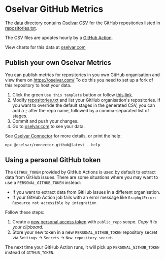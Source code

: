 # Oselvar GitHub Metrics

The [data](./data) directory contains [Oselvar CSV](https://github.com/oselvar/connector/#oselvar-csv)
for the GitHub repositories listed in [repositories.txt](./repositories.txt).

The CSV files are updates hourly by a [GitHub Action](./.github/workflows/oselvar.yml).

View charts for this data at [oselvar.com]

## Publish your own Oselvar Metrics

You can publish metrics for repositories in you own GitHub organisation and view them on https://oselvar.com/
To do this you need to set up a fork of this repository to host your data.

1. Click the green `Use this template` button or follow [this link](https://github.com/oselvar/oselvar-github-metrics/generate).
1. Modify [repositories.txt](./repositories.txt) and list your GitHub organisation's repositories.
   If you want to override the default stages in the generated CSV, you can add a `;` after the repo name,
   followed by a comma-separated list of stages.
1. Commit and push your changes.
1. Go to [oselvar.com] to see your data.

See [Oselvar Connector](https://github.com/oselvar/connector/) for more details, or print the help:

    npx @oselvar/connector-github@latest --help

## Using a personal GitHub token

The `GITHUB_TOKEN` provided by GitHub Actions is used by default to extract data from GitHub issues.
There are some situations where you may want to use a `PERSONAL_GITHUB_TOKEN` instead:

* If you want to extract data from GitHub issues in a different organisation.
* If your GitHub Action job fails with an error message like `GraphqlError: Resource not accessible by integration`.

Follow these steps:

1. Create a [new personal access token](https://github.com/settings/tokens/new) with `public_repo` scope. *Copy it to your clipboard*.
1. Store your new token in a new `PERSONAL_GITHUB_TOKEN` repository secret via `Settings` -> `Secrets` -> `New repository secret`.

The next time your GitHub Action runs, it will pick up `PERSONAL_GITHUB_TOKEN` instead of `GITHUB_TOKEN`.

<!--
Update this link if you publish your own metrics:

* Replace oselvar with your organisatio name
* Replace main with your default branch name, if it's different

-->

[oselvar.com]: https://oselvar.com/github/oselvar/oselvar-github-metrics/main

